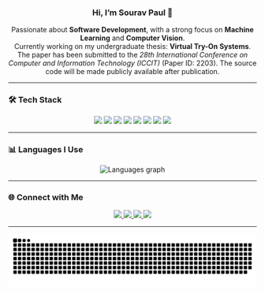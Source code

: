 <h3 align="center">Hi, I’m Sourav Paul 👋</h3>
<p align="center">
Passionate about <b>Software Development</b>, with a strong focus on <b>Machine Learning</b> and <b>Computer Vision</b>.<br>
Currently working on my undergraduate thesis: <b>Virtual Try-On Systems</b>. The paper has been submitted to the <i>28th International Conference on Computer and Information Technology (ICCIT)</i> (Paper ID: 2203). The source code will be made publicly available after publication.

</p>

---

### 🛠️ Tech Stack
<div align="center">
  <img src="https://cdn.jsdelivr.net/gh/devicons/devicon/icons/c/c-original.svg" height="35" />
  <img src="https://cdn.jsdelivr.net/gh/devicons/devicon/icons/python/python-original.svg" height="35" />
  <img src="https://cdn.jsdelivr.net/gh/devicons/devicon/icons/jupyter/jupyter-original.svg" height="35" />
  <img src="https://cdn.jsdelivr.net/gh/devicons/devicon/icons/tensorflow/tensorflow-original.svg" height="35" />
  <img src="https://cdn.jsdelivr.net/gh/devicons/devicon/icons/pytorch/pytorch-original.svg" height="35" />
  <img src="https://cdn.jsdelivr.net/gh/devicons/devicon/icons/anaconda/anaconda-original.svg" height="35" />
  <img src="https://cdn.jsdelivr.net/gh/devicons/devicon/icons/arduino/arduino-original.svg" height="35" />
  <img src="https://cdn.jsdelivr.net/gh/devicons/devicon/icons/matlab/matlab-original.svg" height="35" />
</div>

---

### 📊 Languages I Use
<div align="center">
  <img src="https://github-readme-stats.vercel.app/api/top-langs?username=5our4v&locale=en&layout=compact&card_width=400&langs_count=8&theme=dark&hide_border=true" height="600" alt="Languages graph" />
</div>

---
### 🌐 Connect with Me
<div align="center">
  <a href="https://www.linkedin.com/in/sour4v/" target="_blank">
    <img src="https://img.shields.io/badge/LinkedIn-blue?style=for-the-badge&logo=linkedin&logoColor=white" height="28"/>
  </a>
  <a href="mailto:sourav.mte@gmail.com" target="_blank">
    <img src="https://img.shields.io/badge/Gmail-red?style=for-the-badge&logo=gmail&logoColor=white" height="28"/>
  </a>
  <a href="https://www.facebook.com/5our4v" target="_blank">
    <img src="https://img.shields.io/badge/Facebook-1877F2?style=for-the-badge&logo=facebook&logoColor=white" height="28"/>
  </a>
  <a href="https://www.instagram.com/sour4v_v/" target="_blank">
    <img src="https://img.shields.io/badge/Instagram-E4405F?style=for-the-badge&logo=instagram&logoColor=white" height="28"/>
  </a>
</div>

---

<div align="center">
  <img src="https://raw.githubusercontent.com/s0ur4v26/s0ur4v26/output/snake.svg" alt="Snake animation" />
</div>
